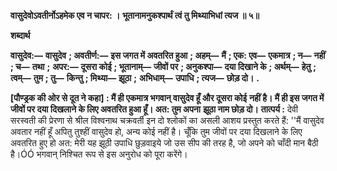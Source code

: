 **वासुदेवोऽवतीर्नोऽहमेक एव न चापर: ।** **भूतानामनुकश्पार्थं त्वं तु मिथ्याभिधां त्यज ॥ ५॥** 

**शब्दार्थ** 

**वासुदेव:—** **वासुदेव** **; अवतीर्ण:—** **इस जगत में अवतरित हुआ** **; अहम्—** **मैं** **; एक: एव—** **एकमात्र** **; न—** **नहीं** **; च—** **तथा** **;** **अपर:—** **दूसरा कोई** **; भूतानाम्—** **जीवों पर** **; अनुकश्पा—** **दया दिखाने के** **; अर्थम्—** **हेतु** **; त्वम्—** **तुम** **; तु—** **किन्तु** **; मिथ्या—** **झूठा** **;** **अभिधाम्—** **उपाधि** **; त्यज—** **छोड़ दो।** **.** 

**[पौण्ड्रक की ओर से दूत ने कहा] : मैं ही एकमात्र भगवान् वासुदेव हूँ और दूसरा कोई** **नहीं है। मैं ही इस जगत में जीवों पर दया दिखलाने के लिए अवतरित हुआ हूँ। अत: तुम अपना** **झूठा नाम छोड़ दो।** **तात्पर्य :** देवी सरस्वती की प्रेरणा से श्रील विश्वनाथ चक्रवर्ती इन दो श्लोकों का असली आशय प्रस्तुत करते हैं: ''मैं वासुदेव अवतार नहीं हूँ अपितु तुश्हीं वासुदेव हो, अन्य कोई नहीं है। चूँकि तुम जीवों पर दया दिखलाने के लिए अवतरित हुए हो अत: मेरी यह झूठी उपाधि छुड़वाइये जो उस सीप की तरह है, जो अपने को चाँदी मान बैठी है।ÓÓ भगवान् निश्चित रूप से इस अनुरोध को पूरा करेंगे।  